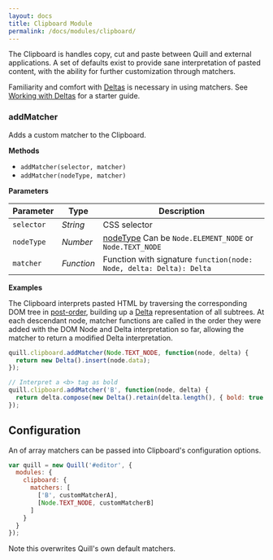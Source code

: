 ```yaml
---
layout: docs
title: Clipboard Module
permalink: /docs/modules/clipboard/
---
```


The Clipboard is handles copy, cut and paste between Quill and external applications. A set of defaults exist to provide sane interpretation of pasted content, with the ability for further customization through matchers.

Familiarity and comfort with [Deltas](https://github.com/ottypes/rich-text) is necessary in using matchers. See [Working with Deltas](/guides/working-with-deltas/) for a starter guide.


### addMatcher

Adds a custom matcher to the Clipboard.

**Methods**

- `addMatcher(selector, matcher)`
- `addMatcher(nodeType, matcher)`


**Parameters**

| Parameter  | Type       | Description
|------------|------------|------------
| `selector` | _String_   | CSS selector
| `nodeType` | _Number_   | [nodeType](https://developer.mozilla.org/en-US/docs/Web/API/Node/nodeType) Can be `Node.ELEMENT_NODE` or `Node.TEXT_NODE`
| `matcher`  | _Function_ | Function with signature `function(node: Node, delta: Delta): Delta`

**Examples**

The Clipboard interprets pasted HTML by traversing the corresponding DOM tree in [post-order](https://en.wikipedia.org/wiki/Tree_traversal#Post-order), building up a [Delta](/guides/working-with-deltas/) representation of all subtrees. At each descendant node, matcher functions are called in the order they were added with the DOM Node and Delta interpretation so far, allowing the matcher to return a modified Delta interpretation.

```javascript
quill.clipboard.addMatcher(Node.TEXT_NODE, function(node, delta) {
  return new Delta().insert(node.data);
});

// Interpret a <b> tag as bold
quill.clipboard.addMatcher('B', function(node, delta) {
  return delta.compose(new Delta().retain(delta.length(), { bold: true }));
});
```


## Configuration

An of array matchers can be passed into Clipboard's configuration options.

```javascript
var quill = new Quill('#editor', {
  modules: {
    clipboard: {
      matchers: [
        ['B', customMatcherA],
        [Node.TEXT_NODE, customMatcherB]
      ]
    }
  }
});
```

Note this overwrites Quill's own default matchers.

